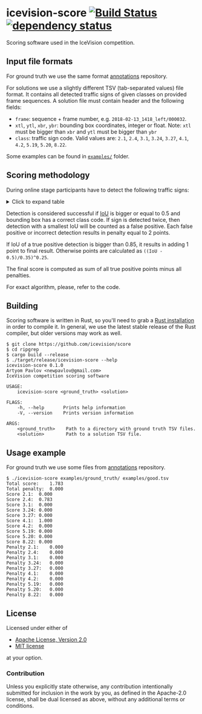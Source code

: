 # icevision-score [![Build Status](https://travis-ci.org/icevision/score.svg?branch=master)](https://travis-ci.org/icevision/score) [![dependency status](https://deps.rs/repo/github/icevision/score/status.svg)](https://deps.rs/repo/github/icevision/score)

Scoring software used in the IceVision competition.

## Input file formats

For ground truth we use the same format [annotations] repository.

For solutions we use a slightly different TSV (tab-separated values) file format. It contains all detected traffic signs of given classes on provided frame sequences. A solution file must contain header and the following fields:
- `frame`: sequence + frame number, e.g. `2018-02-13_1418_left/000032`.
- `xtl`, `ytl`, `xbr`, `ybr`: bounding box coordinates, integer or float. Note: `xtl` must be bigger than `xbr` and `ytl` must be bigger than `ybr`
- `class`: traffic sign code. Valid values are: `2.1`, `2.4`, `3.1`, `3.24`, `3.27`, `4.1`, `4.2`, `5.19`, `5.20`, `8.22`.

Some examples can be found in [`examples/`] folder.

[`examples/`]: https://github.com/icevision/score/tree/master/src

## Scoring methodology

During online stage participants have to detect the following traffic signs:

<details>
  <summary>Click to expand table</summary>

| Code | Image   | Description |
| -----|:-------:| :----------:|
| 2.1  | ![2.1]  | Main road |
| 2.4  | ![2.4]  | Yield road |
| 3.1  | ![3.1]  | No entry |
| 3.24 | ![3.24] | Maximum speed limit |
| 3.27 | ![3.27] | No stopping |
| 4.1 | ![4.1.1] ![4.1.2] ![4.1.3] <br/>![4.1.4] ![4.1.5] ![4.1.6] | Proceed in the given direction |
| 4.2 | ![4.2.1] ![4.2.2] ![4.2.3] | Pass on the given side |
| 5.19 | ![5.19.1] ![5.19.2] | Pedestrian crossing |
| 5.20 | ![5.20] | Road bump |
| 8.22 | ![8.22.1] ![8.22.2] ![8.22.3] | Obstacle |

Traffic sign images: © Wikimedia Commons Contributors / CC-BY-SA-3.0
</details>

Detection is considered successful if [IoU] is bigger or equal to 0.5 and bounding box has a correct class code. If sign is detected twice, then detection with a smallest IoU will be counted as a false positive. Each false positive or incorrect detection results in penalty equal to 2 points.

If IoU of a true positive detection is bigger than 0.85, it results in adding 1 point to final result. Otherwise points are calculated as `((IoU - 0.5)/0.35)^0.25`.

The final score is computed as sum of all true positive points minus all penalties.

For exact algorithm, please, refer to the code.

[IoU]: https://en.wikipedia.org/wiki/Jaccard_index

## Building
Scoring software is written in Rust, so you'll need to grab a
[Rust installation] in order to compile it. In general, we use the latest
stable release of the Rust compiler, but older versions may work as well.

```
$ git clone https://github.com/icevision/score
$ cd ripgrep
$ cargo build --release
$ ./target/release/icevision-score --help
icevision-score 0.1.0
Artyom Pavlov <newpavlov@gmail.com>
IceVision competition scoring software

USAGE:
    icevision-score <ground_truth> <solution>

FLAGS:
    -h, --help       Prints help information
    -V, --version    Prints version information

ARGS:
    <ground_truth>    Path to a directory with ground truth TSV files.
    <solution>        Path to a solution TSV file.
```


[Rust installation]: https://www.rust-lang.org/

## Usage example
For ground truth we use some files from [annotations] repository.
```
$ ./icevision-score examples/ground_truth/ examples/good.tsv
Total score:    1.783
Total penalty:  0.000
Score 2.1:  0.000
Score 2.4:  0.783
Score 3.1:  0.000
Score 3.24: 0.000
Score 3.27: 0.000
Score 4.1:  1.000
Score 4.2:  0.000
Score 5.19: 0.000
Score 5.20: 0.000
Score 8.22: 0.000
Penalty 2.1:    0.000
Penalty 2.4:    0.000
Penalty 3.1:    0.000
Penalty 3.24:   0.000
Penalty 3.27:   0.000
Penalty 4.1:    0.000
Penalty 4.2:    0.000
Penalty 5.19:   0.000
Penalty 5.20:   0.000
Penalty 8.22:   0.000
```

[annotations]: https://github.com/icevision/annotations/

## License

Licensed under either of

 * [Apache License, Version 2.0](http://www.apache.org/licenses/LICENSE-2.0)
 * [MIT license](http://opensource.org/licenses/MIT)

at your option.

### Contribution

Unless you explicitly state otherwise, any contribution intentionally submitted
for inclusion in the work by you, as defined in the Apache-2.0 license, shall be
dual licensed as above, without any additional terms or conditions.

[2.1]: https://upload.wikimedia.org/wikipedia/commons/thumb/c/c4/2.1_Russian_road_sign.svg/100px-2.1_Russian_road_sign.svg.png
[2.4]: https://upload.wikimedia.org/wikipedia/commons/thumb/d/d1/2.4_Russian_road_sign.svg/100px-2.4_Russian_road_sign.svg.png
[3.1]: https://upload.wikimedia.org/wikipedia/commons/thumb/3/32/3.1_Russian_road_sign.svg/100px-3.1_Russian_road_sign.svg.png
[3.24]: https://upload.wikimedia.org/wikipedia/commons/thumb/d/d9/3.24_Russian_road_sign.svg/100px-3.24_Russian_road_sign.svg.png
[3.27]: https://upload.wikimedia.org/wikipedia/commons/thumb/9/98/3.27_Russian_road_sign.svg/100px-3.27_Russian_road_sign.svg.png
[4.1.1]: https://upload.wikimedia.org/wikipedia/commons/thumb/5/5b/4.1.1_Russian_road_sign.svg/100px-4.1.1_Russian_road_sign.svg.png
[4.1.2]: https://upload.wikimedia.org/wikipedia/commons/thumb/2/23/4.1.2_Russian_road_sign.svg/100px-4.1.2_Russian_road_sign.svg.png
[4.1.3]: https://upload.wikimedia.org/wikipedia/commons/thumb/4/46/4.1.3_Russian_road_sign.svg/100px-4.1.3_Russian_road_sign.svg.png
[4.1.4]: https://upload.wikimedia.org/wikipedia/commons/thumb/b/be/4.1.4_Russian_road_sign.svg/100px-4.1.4_Russian_road_sign.svg.png
[4.1.5]: https://upload.wikimedia.org/wikipedia/commons/thumb/7/73/4.1.5_Russian_road_sign.svg/100px-4.1.5_Russian_road_sign.svg.png
[4.1.6]: https://upload.wikimedia.org/wikipedia/commons/thumb/7/79/4.1.6_Russian_road_sign.svg/100px-4.1.6_Russian_road_sign.svg.png
[4.2.1]: https://upload.wikimedia.org/wikipedia/commons/thumb/c/c4/4.2.1_Russian_road_sign.svg/100px-4.2.1_Russian_road_sign.svg.png
[4.2.2]: https://upload.wikimedia.org/wikipedia/commons/thumb/9/96/4.2.2_Russian_road_sign.svg/100px-4.2.2_Russian_road_sign.svg.png
[4.2.3]: https://upload.wikimedia.org/wikipedia/commons/thumb/7/72/4.2.3_Russian_road_sign.svg/100px-4.2.3_Russian_road_sign.svg.png
[5.19.1]: https://upload.wikimedia.org/wikipedia/commons/thumb/b/b5/5.19.1_Russian_road_sign.svg/100px-5.19.1_Russian_road_sign.svg.png
[5.19.2]: https://upload.wikimedia.org/wikipedia/commons/thumb/0/07/5.19.2_Russian_road_sign.svg/100px-5.19.2_Russian_road_sign.svg.png
[5.20]: https://upload.wikimedia.org/wikipedia/commons/thumb/4/4e/5.20_Russian_road_sign.svg/100px-5.20_Russian_road_sign.svg.png
[8.22.1]: https://upload.wikimedia.org/wikipedia/commons/thumb/a/a5/8.22.1_Russian_road_sign.svg/40px-8.22.1_Russian_road_sign.svg.png
[8.22.2]: https://upload.wikimedia.org/wikipedia/commons/thumb/e/e6/8.22.2_Russian_road_sign.svg/40px-8.22.2_Russian_road_sign.svg.png
[8.22.3]: https://upload.wikimedia.org/wikipedia/commons/thumb/2/2d/8.22.3_Russian_road_sign.svg/40px-8.22.3_Russian_road_sign.svg.png
